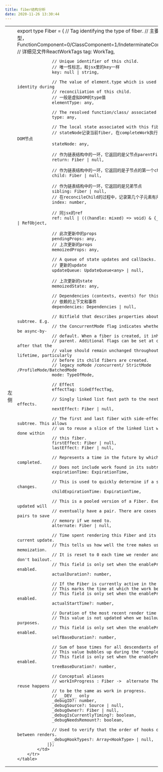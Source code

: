 ```yaml
---
title: fiber结构分析
date: 2020-11-26 13:30:44
---
```

<html>
    <table style="margin-left: auto; margin-right: auto;">
        <tr>
            <td>
                <!--左侧内容-->
                左侧
            </td>
            <td>
                <!--右侧内容-->
                export type Fiber = { 
                  // Tag identifying the type of fiber.
                  // 主要是用于标记fiber元素类型，FunctionComponent=0/ClassComponent=1/IndeterminateComponent=2/HostRoot=3
                  // 详细见文件ReactWorkTags
                  tag: WorkTag,

                  // Unique identifier of this child.
                  // 唯一性标志，和jsx里的key一样
                  key: null | string,

                  // The value of element.type which is used to preserve the identity during
                  // reconciliation of this child.
                  // 一般是虚拟DOM的type值
                  elementType: any,

                  // The resolved function/class/ associated with this fiber.
                  type: any,

                  // The local state associated with this fiber.
                  // stateNode记录当前fiber, 在completeWork执行完成后，记录是的浏览器的DOM节点
                  stateNode: any,

                  // 作为链表结构中的一环，它返回的是父节点parentFiber
                  return: Fiber | null,

                  // 作为链表结构中的一环，它返回的是子节点的第一个child
                  child: Fiber | null,

                  // 作为链表结构中的一环，它返回的是兄弟节点
                  sibling: Fiber | null,
                  // 在reconcileChild的过程中，记录第几个子元素有用到
                  index: number,

                  // 同jsx的ref
                  ref: null | (((handle: mixed) => void) & {_stringRef: ?string}) | RefObject,

                  // 此次更新中的props
                  pendingProps: any, 
                  // 上次更新的props
                  memoizedProps: any, 

                  // A queue of state updates and callbacks.
                  // 更新的update
                  updateQueue: UpdateQueue<any> | null,

                  // 上次更新的state
                  memoizedState: any,

                  // Dependencies (contexts, events) for this fiber, if it has any
                  // 依赖的上下文和事件
                  dependencies: Dependencies | null,

                  // Bitfield that describes properties about the fiber and its subtree. E.g.
                  // the ConcurrentMode flag indicates whether the subtree should be async-by-
                  // default. When a fiber is created, it inherits the mode of its
                  // parent. Additional flags can be set at creation time, but after that the
                  // value should remain unchanged throughout the fiber's lifetime, particularly
                  // before its child fibers are created.
                  // legacy noMode /concurrent/ StrictMode /ProfileMode/BatchedMode
                  mode: TypeOfMode,

                  // Effect
                  effectTag: SideEffectTag,

                  // Singly linked list fast path to the next fiber with side-effects.
                  nextEffect: Fiber | null,

                  // The first and last fiber with side-effect within this subtree. This allows
                  // us to reuse a slice of the linked list when we reuse the work done within
                  // this fiber.
                  firstEffect: Fiber | null,
                  lastEffect: Fiber | null,

                  // Represents a time in the future by which this work should be completed.
                  // Does not include work found in its subtree.
                  expirationTime: ExpirationTime,

                  // This is used to quickly determine if a subtree has no pending changes.
                  childExpirationTime: ExpirationTime,

                  // This is a pooled version of a Fiber. Every fiber that gets updated will
                  // eventually have a pair. There are cases when we can clean up pairs to save
                  // memory if we need to.
                  alternate: Fiber | null,

                  // Time spent rendering this Fiber and its descendants for the current update.
                  // This tells us how well the tree makes use of sCU for memoization.
                  // It is reset to 0 each time we render and only updated when we don't bailout.
                  // This field is only set when the enableProfilerTimer flag is enabled.
                  actualDuration?: number,

                  // If the Fiber is currently active in the "render" phase,
                  // This marks the time at which the work began.
                  // This field is only set when the enableProfilerTimer flag is enabled.
                  actualStartTime?: number,

                  // Duration of the most recent render time for this Fiber.
                  // This value is not updated when we bailout for memoization purposes.
                  // This field is only set when the enableProfilerTimer flag is enabled.
                  selfBaseDuration?: number,

                  // Sum of base times for all descendants of this Fiber.
                  // This value bubbles up during the "complete" phase.
                  // This field is only set when the enableProfilerTimer flag is enabled.
                  treeBaseDuration?: number,

                  // Conceptual aliases
                  // workInProgress : Fiber ->  alternate The alternate used for reuse happens
                  // to be the same as work in progress.
                  // __DEV__ only
                  _debugID?: number,
                  _debugSource?: Source | null,
                  _debugOwner?: Fiber | null,
                  _debugIsCurrentlyTiming?: boolean,
                  _debugNeedsRemount?: boolean,

                  // Used to verify that the order of hooks does not change between renders.
                  _debugHookTypes?: Array<HookType> | null,
                |};
            </td>
        </tr>
    </table>
</html>

